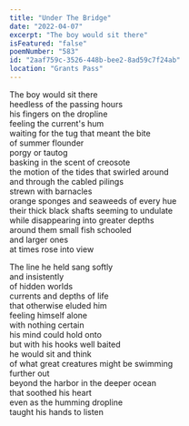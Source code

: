 ```yaml
---
title: "Under The Bridge"
date: "2022-04-07"
excerpt: "The boy would sit there"
isFeatured: "false"
poemNumber: "583"
id: "2aaf759c-3526-448b-bee2-8ad59c7f24ab"
location: "Grants Pass"
---
```


The boy would sit there  
heedless of the passing hours  
his fingers on the dropline  
feeling the current's hum  
waiting for the tug that meant the bite  
of summer flounder  
porgy or tautog  
basking in the scent of creosote  
the motion of the tides that swirled around  
and through the cabled pilings  
strewn with barnacles  
orange sponges and seaweeds of every hue  
their thick black shafts seeming to undulate  
while disappearing into greater depths  
around them small fish schooled  
and larger ones  
at times rose into view

The line he held sang softly  
and insistently  
of hidden worlds  
currents and depths of life  
that otherwise eluded him  
feeling himself alone  
with nothing certain  
his mind could hold onto  
but with his hooks well baited  
he would sit and think  
of what great creatures might be swimming  
further out  
beyond the harbor in the deeper ocean  
that soothed his heart  
even as the humming dropline  
taught his hands to listen
